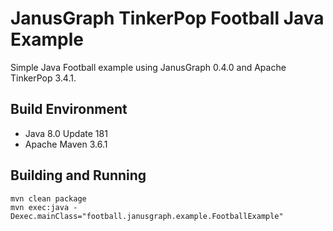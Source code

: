 # JanusGraph TinkerPop Football Java Example

Simple Java Football example using JanusGraph 0.4.0 and Apache TinkerPop 3.4.1.

## Build Environment

* Java 8.0 Update 181
* Apache Maven 3.6.1

## Building and Running

```
mvn clean package
mvn exec:java -Dexec.mainClass="football.janusgraph.example.FootballExample"
```

